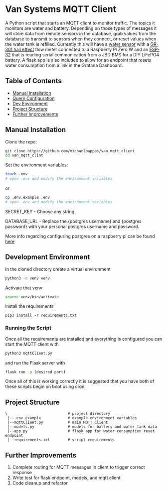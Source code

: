 # Van Systems MQTT Client
A Python script that starts an MQTT client to monitor traffic. The topics it monitors are water and battery. Depending on those types of messages it will store data from remote sensors in the database, grab values from the database to transmit to sensors when they connect, or reset values when the water tank is refilled.
Currently this will have a [water sensor](https://github.com/michaelpappas/van_water_meter) with a [GR-301 hall effect](https://www.amazon.com/GRODIA-Connect-Food-Grade-Flowmeter-Counter/dp/B07MY7H45V/?_encoding=UTF8&pd_rd_w=YQrbm&content-id=amzn1.sym.5f7e0a27-49c0-47d3-80b2-fd9271d863ca%3Aamzn1.symc.e5c80209-769f-4ade-a325-2eaec14b8e0e&pf_rd_p=5f7e0a27-49c0-47d3-80b2-fd9271d863ca&pf_rd_r=WGQCKFQMH5ZBEDE2R0SC&pd_rd_wg=zNbva&pd_rd_r=93dfe9cd-b847-4d7c-91f8-26467ed844d3&ref_=pd_gw_ci_mcx_mr_hp_atf_m&th=1) flow meter connected to a Raspberry Pi Zero W and an [ESP-32](https://github.com/michaelpappas/BMS_MQTT_ESP32) that is reading serial communication from a JBD BMS for a DIY LiFePO4 battery.
A flask app is also included to allow for an endpoint that resets water consumption from a link in the Grafana Dashboard.


## Table of Contents
- [Manual Installation](#manual-installation)
- [Query Configuration](#query-configuration)
- [Dev Environment](#development-environment)
- [Project Structure](#project-structure)
- [Further Improvements](#further-improvements)


## Manual Installation

Clone the repo:

```bash
git clone https://github.com/michaelpappas/van_mqtt_client
cd van_mqtt_clint
```

Set the environment variables:
```bash
touch .env
# open .env and modify the environment variables
```
or
```bash
cp .env.example .env
# open .env and modify the environment variables
```
SECRET_KEY - Choose any string

DATABASE_URL - Replace the {postgres username} and {postgres password} with your personal postgres username and password.

More info regarding configuring postgres on a raspberry pi can be found [here](https://pimylifeup.com/raspberry-pi-postgresql/)

## Development Environment

In the cloned directory create a virtual environment
```bash
python3 -m venv venv
```

Activate that venv
```bash
source venv/bin/activate
```

Install the requirements
```
pip3 install -r requirements.txt
```

### Running the Script

Once all the requirements are installed and everything is configured you can start the MQTT client with
```bash
python3 mqttClient.py
```
and run the Flask server with
```bash
flask run -p (desired port)
```

Once all of this is working correctly it is suggested that you have both of these scripts begin on boot using cron.


## Project Structure

```
\                           # project directory
 |--.env.example            # example environment variables
 |--mqttClient.py           # main MQTT Client
 |--models.py               # models for battery and water tank data
 |--app.py                  # flask app for water consumption reset endpoint
 |--requirements.txt        # script requirements

```

## Further Improvements

1. Complete routing for MQTT messages in client to trigger correct response
2. Write test for flask endpoint, models,  and mqtt client
3. Code cleanup and refactor










